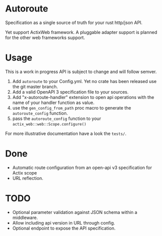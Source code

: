 # Autoroute

Specification as a single source of truth for your rust http/json API.

Yet support ActixWeb framework. A pluggable adapter support is planned for the other web frameworks support.

# Usage

This is a work in progress API is subject to change and will follow semver.

1. Add `autoroute` to your Config.yml. Yet no crate has been released use the git master branch.
2. Add a valid OpenAPI 3 specification file to your sources.
3. Add "x-autoroute-handler" extension to open api operations with the name of your handler function as value.
4. use the `gen_config_from_path` proc macro to generate the `autoroute_config` function.
5. pass the `autoroute_config` function to your `actix_web::web::Scope.configure()`

For more illustrative documentation have a look the `tests/`.

# Done

* Automatic route configuration from an open-api v3 specification for Actix scope
* URL reflection.

# TODO

* Optional parameter validation against JSON schema within a middleware.
* Allow including api version in URL through config.
* Optional endpoint to expose the API specification.
